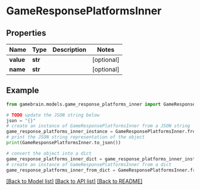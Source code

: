 # GameResponsePlatformsInner


## Properties

Name | Type | Description | Notes
------------ | ------------- | ------------- | -------------
**value** | **str** |  | [optional] 
**name** | **str** |  | [optional] 

## Example

```python
from gamebrain.models.game_response_platforms_inner import GameResponsePlatformsInner

# TODO update the JSON string below
json = "{}"
# create an instance of GameResponsePlatformsInner from a JSON string
game_response_platforms_inner_instance = GameResponsePlatformsInner.from_json(json)
# print the JSON string representation of the object
print(GameResponsePlatformsInner.to_json())

# convert the object into a dict
game_response_platforms_inner_dict = game_response_platforms_inner_instance.to_dict()
# create an instance of GameResponsePlatformsInner from a dict
game_response_platforms_inner_from_dict = GameResponsePlatformsInner.from_dict(game_response_platforms_inner_dict)
```
[[Back to Model list]](../README.md#documentation-for-models) [[Back to API list]](../README.md#documentation-for-api-endpoints) [[Back to README]](../README.md)


